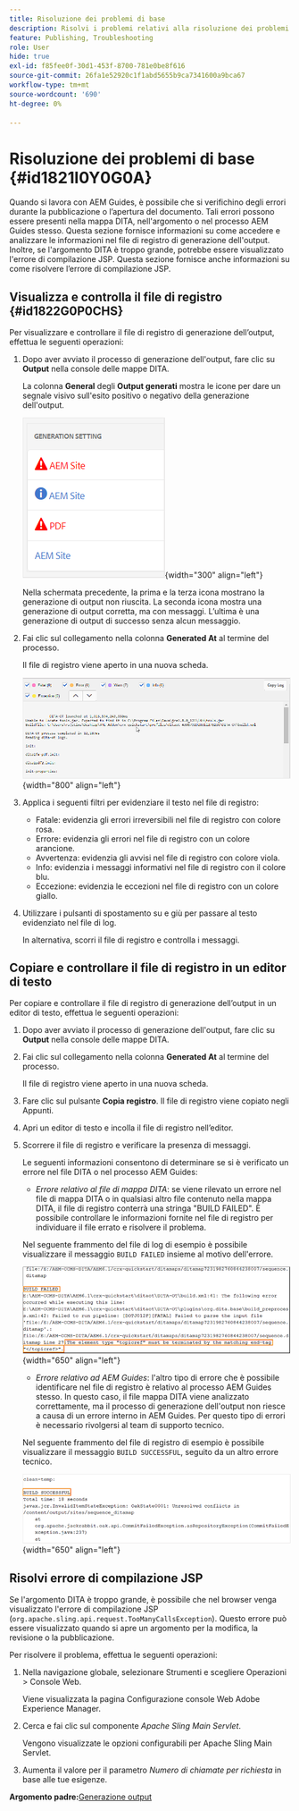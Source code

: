 ```yaml
---
title: Risoluzione dei problemi di base
description: Risolvi i problemi relativi alla risoluzione dei problemi di base in AEM Guides. Scopri come visualizzare, copiare e controllare il file di registro in un editor di testo e risolvere gli errori di compilazione JSP.
feature: Publishing, Troubleshooting
role: User
hide: true
exl-id: f85fee0f-30d1-453f-8700-781e0be8f616
source-git-commit: 26fa1e52920c1f1abd5655b9ca7341600a9bca67
workflow-type: tm+mt
source-wordcount: '690'
ht-degree: 0%

---
```


# Risoluzione dei problemi di base {#id1821I0Y0G0A}

Quando si lavora con AEM Guides, è possibile che si verifichino degli errori durante la pubblicazione o l’apertura del documento. Tali errori possono essere presenti nella mappa DITA, nell&#39;argomento o nel processo AEM Guides stesso. Questa sezione fornisce informazioni su come accedere e analizzare le informazioni nel file di registro di generazione dell&#39;output. Inoltre, se l&#39;argomento DITA è troppo grande, potrebbe essere visualizzato l&#39;errore di compilazione JSP. Questa sezione fornisce anche informazioni su come risolvere l’errore di compilazione JSP.

## Visualizza e controlla il file di registro {#id1822G0P0CHS}

Per visualizzare e controllare il file di registro di generazione dell’output, effettua le seguenti operazioni:

1. Dopo aver avviato il processo di generazione dell&#39;output, fare clic su **Output** nella console delle mappe DITA.

   La colonna **General** degli **Output generati** mostra le icone per dare un segnale visivo sull&#39;esito positivo o negativo della generazione dell&#39;output.

   ![](images/output-general-settings.png){width="300" align="left"}

   Nella schermata precedente, la prima e la terza icona mostrano la generazione di output non riuscita. La seconda icona mostra una generazione di output corretta, ma con messaggi. L’ultima è una generazione di output di successo senza alcun messaggio.

1. Fai clic sul collegamento nella colonna **Generated At** al termine del processo.

   Il file di registro viene aperto in una nuova scheda.

   ![](images/log-file.png){width="800" align="left"}

1. Applica i seguenti filtri per evidenziare il testo nel file di registro:
   - Fatale: evidenzia gli errori irreversibili nel file di registro con colore rosa.
   - Errore: evidenzia gli errori nel file di registro con un colore arancione.
   - Avvertenza: evidenzia gli avvisi nel file di registro con colore viola.
   - Info: evidenzia i messaggi informativi nel file di registro con il colore blu.
   - Eccezione: evidenzia le eccezioni nel file di registro con un colore giallo.
1. Utilizzare i pulsanti di spostamento su e giù per passare al testo evidenziato nel file di log.

   In alternativa, scorri il file di registro e controlla i messaggi.


## Copiare e controllare il file di registro in un editor di testo

Per copiare e controllare il file di registro di generazione dell’output in un editor di testo, effettua le seguenti operazioni:

1. Dopo aver avviato il processo di generazione dell&#39;output, fare clic su **Output** nella console delle mappe DITA.

1. Fai clic sul collegamento nella colonna **Generated At** al termine del processo.

   Il file di registro viene aperto in una nuova scheda.

1. Fare clic sul pulsante **Copia registro**. Il file di registro viene copiato negli Appunti.
1. Apri un editor di testo e incolla il file di registro nell’editor.

1. Scorrere il file di registro e verificare la presenza di messaggi.

   Le seguenti informazioni consentono di determinare se si è verificato un errore nel file DITA o nel processo AEM Guides:

   - *Errore relativo al file di mappa DITA*: se viene rilevato un errore nel file di mappa DITA o in qualsiasi altro file contenuto nella mappa DITA, il file di registro conterrà una stringa &quot;BUILD FAILED&quot;. È possibile controllare le informazioni fornite nel file di registro per individuare il file errato e risolvere il problema.

   Nel seguente frammento del file di log di esempio è possibile visualizzare il messaggio `BUILD FAILED` insieme al motivo dell&#39;errore.

   ![](images/dita-error-in-log-file.png){width="650" align="left"}

   - *Errore relativo ad AEM Guides*: l&#39;altro tipo di errore che è possibile identificare nel file di registro è relativo al processo AEM Guides stesso. In questo caso, il file mappa DITA viene analizzato correttamente, ma il processo di generazione dell&#39;output non riesce a causa di un errore interno in AEM Guides. Per questo tipo di errori è necessario rivolgersi al team di supporto tecnico.

   Nel seguente frammento del file di registro di esempio è possibile visualizzare il messaggio `BUILD SUCCESSFUL`, seguito da un altro errore tecnico.

   ![](images/process-error-in-log-file.png){width="650" align="left"}


## Risolvi errore di compilazione JSP

Se l&#39;argomento DITA è troppo grande, è possibile che nel browser venga visualizzato l&#39;errore di compilazione JSP \(`org.apache.sling.api.request.TooManyCallsException`\). Questo errore può essere visualizzato quando si apre un argomento per la modifica, la revisione o la pubblicazione.

Per risolvere il problema, effettua le seguenti operazioni:

1. Nella navigazione globale, selezionare Strumenti e scegliere Operazioni \> Console Web.

   Viene visualizzata la pagina Configurazione console Web Adobe Experience Manager.

1. Cerca e fai clic sul componente *Apache Sling Main Servlet*.

   Vengono visualizzate le opzioni configurabili per Apache Sling Main Servlet.

1. Aumenta il valore per il parametro *Numero di chiamate per richiesta* in base alle tue esigenze.


**Argomento padre:**&#x200B;[ Generazione output](generate-output.md)
